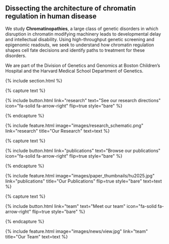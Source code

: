 ---
---

## Dissecting the architecture of chromatin regulation in human disease

We study **Chromatinopathies**, a large class of genetic disorders in which disruption in chromatin modifying machinery leads to developmental delay and intellectual disability. Using high-throughput genetic screening and epigenomic readouts, we seek to understand how chromatin regulation shapes cell fate decisions and identify paths to treatment for these disorders.

We are part of the Division of Genetics and Genomics at Boston Children’s Hospital and the Harvard Medical School Department of Genetics.

{% include section.html %}

{% capture text %}


{%
  include button.html
  link="research"
  text="See our research directions"
  icon="fa-solid fa-arrow-right"
  flip=true
  style="bare"
%}

{% endcapture %}

{%
  include feature.html
  image="images/research_schematic.png"
  link="research"
  title="Our Research"
  text=text
%}

{% capture text %}

{%
  include button.html
  link="publications"
  text="Browse our publications"
  icon="fa-solid fa-arrow-right"
  flip=true
  style="bare"
%}

{% endcapture %}

{%
  include feature.html
  image="images/paper_thumbnails/hu2025.jpg"
  link="publications"
  title="Our Publications"
  flip=true
  style="bare"
  text=text
%}

{% capture text %}

{%
  include button.html
  link="team"
  text="Meet our team"
  icon="fa-solid fa-arrow-right"
  flip=true
  style="bare"
%}

{% endcapture %}

{%
  include feature.html
  image="images/news/view.jpg"
  link="team"
  title="Our Team"
  text=text
%}
